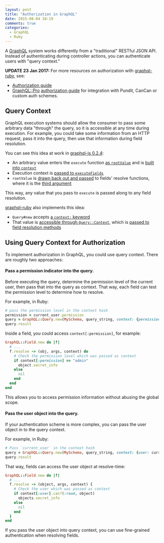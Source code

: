 ```yaml
---
layout: post
title: "Authorization in GraphQL"
date: 2015-08-04 10:19
comments: true
categories:
  - GraphQL
  - Ruby
---
```


A [GraphQL](http://facebook.github.io/graphql/) system works differently from a "traditional" RESTful JSON API. Instead of authenticating during controller actions, you can authenticate users with "query context."

<!-- more -->

__UPDATE 23 Jan 2017:__ For more resources on authorization with [graphql-ruby](https://github.com/rmosolgo/graphql-ruby), see:

- [Authorization guide](http://rmosolgo.github.io/graphql-ruby/queries/authorization)
- [GraphQL::Pro](http://graphql.pro/) [authorization guide](http://rmosolgo.github.io/graphql-ruby/pro/authorization) for integration with Pundit, CanCan or custom auth schemes.

## Query Context

GraphQL execution systems should allow the consumer to pass some arbitrary data "through" the query, so it is accessible at any time during execution. For example, you could take some information from an HTTP request, pass it into the query, then use that information during field resolution.

You can see this idea at work in [graphql-js 0.2.4](https://github.com/graphql/graphql-js/tree/v0.2.4):

- An arbitrary value enters the `execute` function [as `rootValue`](https://github.com/graphql/graphql-js/blob/v0.2.4/src/execution/execute.js#L108) and is [built into `context`](https://github.com/graphql/graphql-js/blob/v0.2.4/src/execution/execute.js#L119)
- Execution context is [passed to `executeFields`](https://github.com/graphql/graphql-js/blob/v0.2.4/src/execution/execute.js#L203-L206)
- `rootValue` is [drawn back out and passed](https://github.com/graphql/graphql-js/blob/v0.2.4/src/execution/execute.js#L489) to fields' resolve functions, where it is the [third argument](https://github.com/graphql/graphql-js/blob/v0.2.4/src/execution/execute.js#L663)

This way, any value that you pass to `execute` is passed along to any field resolution.

[graphql-ruby](https://github.com/rmosolgo/graphql-ruby) also implements this idea:

- `Query#new` accepts [a `context:` keyword](https://github.com/rmosolgo/graphql-ruby/blob/adcf3c8ee83ba06232d71df1a2360bc985caf4d3/lib/graph_ql/query.rb#L15)
- That value is [accessible through `Query::Context`](https://github.com/rmosolgo/graphql-ruby/blob/adcf3c8ee83ba06232d71df1a2360bc985caf4d3/lib/graph_ql/query.rb#L74),
which is [passed to field resolution methods](https://github.com/rmosolgo/graphql-ruby/blob/adcf3c8ee83ba06232d71df1a2360bc985caf4d3/lib/graph_ql/field.rb#L54)

## Using Query Context for Authorization

To implement authorization in GraphQL, you could use query context.
There are roughly two approaches:

#### Pass a permission indicator into the query.

Before executing the query, determine the permission level of the current user, then pass that into the query as context. That way, each field can test the permission level to determine how to resolve.

For example, in Ruby:

```ruby
# pass the permission level in the context hash
permission = current_user.permission
query = GraphQL::Query.new(MySchema, query_string, context: {permission: permission})
query.result
```

Inside a field, you could access `context[:permission]`, for example:

```ruby
GraphQL::Field.new do |f|
  # ...
  f.resolve -> (obj, args, context) do
    # Check the permission level which was passed as context
    if context[:permission] == "admin"
      object.secret_info
    else
      nil
    end
  end
end
```

This allows you to access permission information without abusing the global scope.

#### Pass the user object into the query.

If your authentication scheme is more complex, you can pass the user object in to the query context.

For example, in Ruby:

```ruby
# Pass `current_user` in the context hash
query = GraphQL::Query.new(MySchema, query_string, context: {user: current_user})
query.result
```

That way, fields can access the user object at resolve-time:

```ruby
GraphQL::Field.new do |f|
  # ...
  f.resolve -> (object, args, context) {
    # Check the user which was passed as context
    if context[:user].can?(:read, object)
      objects.secret_info
    else
      nil
    end
  }
end
```

If you pass the user object into query context, you can use fine-grained authentication when resolving fields.
